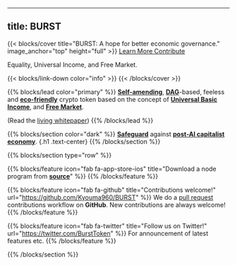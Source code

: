 
---
title: BURST
---

{{< blocks/cover title="BURST: A hope for better economic governance." image_anchor="top" height="full" >}}
<a class="btn btn-lg btn-primary me-3 mb-4" href="/docs/">
  Learn More <i class="fas fa-arrow-alt-circle-right ms-2"></i>
</a>
<a class="btn btn-lg btn-secondary me-3 mb-4" href="https://github.com/Kyouma960/BURST">
  Contribute <i class="fab fa-github ms-2 "></i>
</a>
<p class="lead mt-5">Equality, Universal Income, and Free Market.</p>
{{< blocks/link-down color="info" >}}
{{< /blocks/cover >}}


{{% blocks/lead color="primary" %}}
[**Self-amending**](https://docs.tezos.com/architecture/governance), [**DAG**](https://crypto.com/glossary/directed-acyclic-graph-dag)-based, feeless and [**eco-friendly**](https://nano.org/en/sustainability) crypto token based on the concept of [**Universal Basic Income**](https://en.wikipedia.org/wiki/Universal_basic_income), and [**Free Market**](https://en.wikipedia.org/wiki/Free_market).

(Read the [living whitepaper](/docs))
{{% /blocks/lead %}}


{{% blocks/section color="dark" %}}
[**Safeguard**](/blog/Why) against [**post-AI capitalist economy**](https://newatlas.com/technology/post-labor-economics-shapiro/).
{.h1 .text-center}
{{% /blocks/section %}}


{{% blocks/section type="row" %}}

{{% blocks/feature icon="fab fa-app-store-ios" title="Download a node program from [**source**](https://github.com/Kyouma960/BURST/releases)" %}}
{{% /blocks/feature %}}

{{% blocks/feature icon="fab fa-github" title="Contributions welcome!"
    url="https://github.com/Kyouma960/BURST" %}}
We do a [pull request](https://github.com/Kyouma960/BURST/pulls)
contributions workflow on **GitHub**. New contributions are always welcome!
{{% /blocks/feature %}}

{{% blocks/feature icon="fab fa-twitter" title="Follow us on Twitter!"
    url="https://twitter.com/BurstToken" %}}
For announcement of latest features etc.
{{% /blocks/feature %}}

{{% /blocks/section %}}

